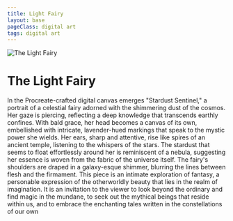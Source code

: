 ```yaml
---
title: Light Fairy
layout: base
pageClass: digital art
tags: digital art
---
```



<head>
    <meta charset="utf-8">
    <title>The Light Fairy</title>
   
<body>
    <div class="container">
        <img src="/images/Light-Fairy-Portrait copy.jpg" alt="The Light Fairy" class="image">
        <div class="description">
            <h1>The Light Fairy</h1>
            <p>In the Procreate-crafted digital canvas emerges "Stardust Sentinel," a portrait of a celestial fairy adorned with the shimmering dust of the cosmos. Her gaze is piercing, reflecting a deep knowledge that transcends earthly confines. With bald grace, her head becomes a canvas of its own, embellished with intricate, lavender-hued markings that speak to the mystic power she wields. Her ears, sharp and attentive, rise like spires of an ancient temple, listening to the whispers of the stars. The stardust that seems to float effortlessly around her is reminiscent of a nebula, suggesting her essence is woven from the fabric of the universe itself. The fairy's shoulders are draped in a galaxy-esque shimmer, blurring the lines between flesh and the firmament. This piece is an intimate exploration of fantasy, a personable expression of the otherworldly beauty that lies in the realm of imagination. It is an invitation to the viewer to look beyond the ordinary and find magic in the mundane, to seek out the mythical beings that reside within us, and to embrace the enchanting tales written in the constellations of our own </p>
        </div>
    </div>